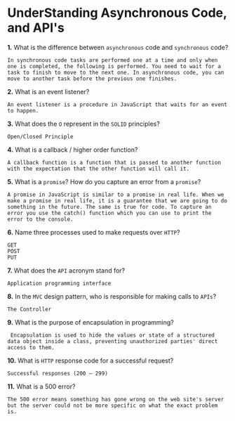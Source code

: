 # UnderStanding Asynchronous Code, and API's

**1.** What is the difference between `asynchronous` code and `synchronous` code?
<!-- enter you answer in the space below -->
```
In synchronous code tasks are performed one at a time and only when one is completed, the following is performed. You need to wait for a task to finish to move to the next one. In asynchronous code, you can move to another task before the previous one finishes.
```
**2.** What is an event listener?
<!-- enter you answer in the space below -->
```
An event listener is a procedure in JavaScript that waits for an event to happen.
```
**3.** What does the `O` represent in the `SOLID` principles?
<!-- enter you answer in the space below -->
```
Open/Closed Principle
```
**4.** What is a callback / higher order function?
<!-- enter you answer in the space below -->
```
A callback function is a function that is passed to another function with the expectation that the other function will call it.
```
**5.** What is a `promise`? How do you capture an error from a `promise`?
<!-- enter you answer in the space below -->
```
A promise in JavaScript is similar to a promise in real life. When we make a promise in real life, it is a guarantee that we are going to do something in the future. The same is true for code. To capture an error you use the catch() function which you can use to print the error to the console.
```
**6.** Name three processes used to make requests over `HTTP`?
<!-- enter you answer in the space below -->
```
GET
POST
PUT
```
**7.** What does the `API` acronym stand for?
<!-- enter you answer in the space below -->
```
Application programming interface
```
**8.** In the `MVC` design pattern, who is responsible for making calls to `APIs`?
<!-- enter you answer in the space below -->
```
The Controller 
```
**9.** What is the purpose of encapsulation in programming?
<!-- enter you answer in the space below -->
```
 Encapsulation is used to hide the values or state of a structured data object inside a class, preventing unauthorized parties' direct access to them.
```
**10.** What is `HTTP` response code for a successful request?
<!-- enter you answer in the space below -->
```
Successful responses (200 – 299)
```
**11.** What is a 500 error?
<!-- enter you answer in the space below -->
```
The 500 error means something has gone wrong on the web site's server but the server could not be more specific on what the exact problem is.
```